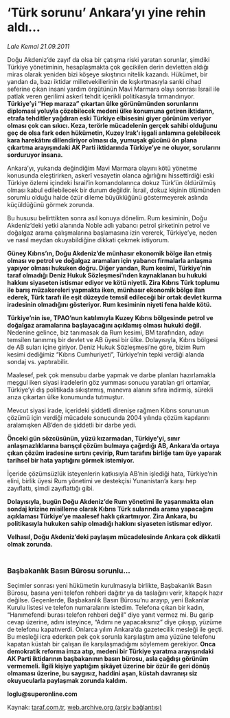 # ‘Türk sorunu’ Ankara’yı yine rehin aldı...

*Lale Kemal 21.09.2011*

<div class="yazi"><p>Doğu Akdeniz’de zayıf da olsa bir çatışma riski yaratan sorunlar, şimdiki Türkiye yönetiminin, hesaplaşmakta çok gecikilen derin devletten aldığı miras olarak yeniden bizi köşeye sıkıştırıcı nitelik kazandı. Hükümet, bir yandan da, bazı iktidar milletvekillerinin de kışkırtmasıyla sanki cihad seferine çıkan insani yardım örgütünün Mavi Marmara olayı sonrası İsrail ile patlak veren gerilimi askerî tehdit içerikli politikasıyla tırmandırıyor. <strong>Türkiye’yi “Hep maraza” çıkartan ülke görünümünden sorunlarını diplomasi yoluyla çözebilecek medeni ülke konumuna getiren iktidarın, etrafa tehditler yağdıran eski Türkiye elbisesini giyer görünüm veriyor olması çok can sıkıcı. Keza, terörle mücadelenin gerçek sahibi olduğunu geç de olsa fark eden hükümetin, Kuzey Irak’ı işgali anlamına gelebilecek kara harekâtını dillendiriyor olması da, yumuşak gücünü ön plana çıkartma arayışındaki AK Parti iktidarında Türkiye’ye ne oluyor, sorularını sorduruyor insana.</strong></p>
<p>Ankara’yı, yukarıda değindiğim Mavi Marmara olayını kötü yönetme konusunda eleştirirken, askerî vesayetin olanca ağırlığını hissettirdiği eski Türkiye özlemi içindeki İsrail’in komandolarınca dokuz Türk’ün öldürülmüş olması kabul edilebilecek bir durum değildir. İsrail, dokuz kişinin ölümünden sorumlu olduğu halde özür dileme büyüklüğünü göstermeyerek aslında küçüldüğünü görmek zorunda.</p>
<p>Bu hususu belirttikten sonra asıl konuya dönelim. Rum kesiminin, Doğu Akdeniz’deki yetki alanında Noble adlı yabancı petrol şirketinin petrol ve doğalgaz arama çalışmalarına başlamasına izin vererek, Türkiye’ye, neden ve nasıl meydan okuyabildiğine dikkati çekmek istiyorum.</p>
<p><strong>Güney Kıbrıs’ın, Doğu Akdeniz’de münhasır ekonomik bölge ilan etmiş olması ve petrol ve doğalgaz aramaları için yabancı firmalarla anlaşma yapıyor olması hukuken doğru. Diğer yandan, Rum kesimi, Türkiye’nin taraf olmadığı Deniz Hukuk Sözleşmesi’nden kaynaklanan bu hukuki hakkını siyaseten istismar ediyor ve kötü niyetli. Zira Kıbrıs Türk toplumu ile barış müzakereleri yapmakta iken, münhasır ekonomik bölge ilan ederek, Türk tarafı ile eşit düzeyde temsil edileceği bir ortak devlet kurma iradesinin olmadığını gösteriyor. Rum kesiminin niyeti fena halde kötü.</strong></p>
<p><strong>Türkiye’nin ise, TPAO’nun katılımıyla Kuzey Kıbrıs bölgesinde petrol ve doğalgaz aramalarına başlayacağını açıklamış olması hukuki değil.</strong> Nedenine gelince, biz tanımasak da Rum kesimi, BM tarafından, adayı temsilen tanınmış bir devlet ve AB üyesi bir ülke. Dolayısıyla, Kıbrıs bölgesi de AB suları içine giriyor. Deniz Hukuk Sözleşmesi’ne göre, bizim Rum kesimi dediğimiz “Kıbrıs Cumhuriyeti”, Türkiye’nin tepki verdiği alanda sondaj vs. yaptırabilir.</p>
<p>Maalesef, pek çok mensubu darbe yapmak ve darbe planları hazırlamakla meşgul iken siyasi iradelerin göz yumması sonucu yaratılan gri ortamlar, Türkiye’yi dış politikada sıkıştırmış, manevra alanını sıfıra indirmiş, sürekli arıza çıkartan ülke konumunda tutmuştur.</p>
<p>Mevcut siyasi irade, içerideki şiddetli direnişe rağmen Kıbrıs sorununun çözümü için verdiği mücadele sonucunda 2004 yılında çözüm kapılarını aralamışken AB’den de şiddetli bir darbe yedi.</p>
<p><strong>Önceki gün sözcüsünün, yüzü kızarmadan, Türkiye’yi, sınır anlaşmazlıklarına barışçıl çözüm bulmaya çağırdığı AB, Ankara’da ortaya çıkan çözüm iradesine sırtını çevirip, Rum tarafını birliğe tam üye yaparak tarihsel bir hata yaptığını görmek istemiyor.</strong></p>
<p>İçeride çözümsüzlük isteyenlerin katkısıyla AB’nin işlediği hata, Türkiye’nin elini, birlik üyesi Rum yönetimi ve destekçisi Yunanistan’a karşı hep zayıflattı, şimdi zayıflattığı gibi.</p>
<p><strong>Dolayısıyla, bugün Doğu Akdeniz’de Rum yönetimi ile yaşanmakta olan sondaj krizine misilleme olarak Kıbrıs Türk sularında arama yapacağını açıklaması Türkiye’ye maalesef haklı çıkartmıyor. Zira Ankara, bu politikasıyla hukuken sahip olmadığı hakkını siyaseten istismar ediyor.</strong></p>
<p><strong>Velhasıl, Doğu Akdeniz’deki paylaşım mücadelesinde Ankara çok dikkatli olmak zorunda.</strong></p>
<h3><br/>Başbakanlık Basın Bürosu sorunlu...</h3>
<p>Seçimler sonrası yeni hükümetin kurulmasıyla birlikte, Başbakanlık Basın Bürosu, basına yeni telefon rehberi dağıtır ya da taslağını verir, kitapçık hazır değilse. Geçenlerde, Başbakanlık Basın Bürosu’nu arayıp, yeni Bakanlar Kurulu listesi ve telefon numaralarını istedim. Telefona çıkan bir kadın, “Hanımefendi burası telefon rehberi değil” diye yanıt vermez mi. Bu garip cevap üzerine, adını isteyince, “Adımı ne yapacaksınız” diye çıkışıp, yüzüme de telefonu kapatıverdi. Onlarca yılım Ankara’da gazetecilik mesleği ile geçti. Bu mesleği icra ederken pek çok sorunla karşılaştım ama yüzüne telefonu kapatan küstah bir çalışan ile karşılaşmadığımı söylemem gerekiyor.<strong> Onca demokratik reforma imza atıp, medeni bir Türkiye yaratma arayışındaki AK Parti iktidarının başbakanının basın bürosu, asla çağdışı görünüm vermemeli. İlgili kişiye yaptığım şikâyet üzerine bir özür ile geri dönüş olmaması üzerine, bu saygısız, haddini aşan, küstah davranışı siz okuyucularla paylaşmak zorunda kaldım.</strong></p>
<p><strong>loglu@superonline.com</strong></p>
</div>

Kaynak: [taraf.com.tr](http://www.taraf.com.tr/lale-kemal/makale-turk-sorunu-ankara-yi-yine-rehin-aldi.htm), [web.archive.org (arşiv bağlantısı)](http://web.archive.org/web/20130817064405/http://www.taraf.com.tr/lale-kemal/makale-turk-sorunu-ankara-yi-yine-rehin-aldi.htm)
